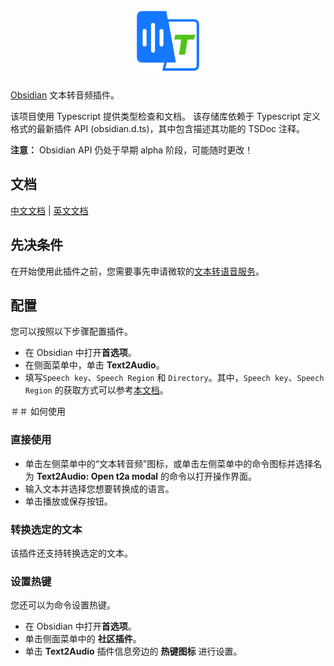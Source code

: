 <h1 align="center" ><img width="100" src="./icon.png" ali /></h1>

[Obsidian](https://obsidian.md) 文本转音频插件。

该项目使用 Typescript 提供类型检查和文档。
该存储库依赖于 Typescript 定义格式的最新插件 API (obsidian.d.ts)，其中包含描述其功能的 TSDoc 注释。

**注意：** Obsidian API 仍处于早期 alpha 阶段，可能随时更改！

## 文档

[中文文档](./README.zh.md) | [英文文档](./README.md)

## 先决条件

在开始使用此插件之前，您需要事先申请微软的[文本转语音服务](https://learn.microsoft.com/zh-cn/azure/ai-services/speech-service/index-text-to-speech)。

## 配置

您可以按照以下步骤配置插件。

- 在 Obsidian 中打开**首选项**。
- 在侧面菜单中，单击 **Text2Audio**。
- 填写`Speech key`、`Speech Region` 和 `Directory`。其中，`Speech key`、`Speech Region` 的获取方式可以参考[本文档](https://learn.microsoft.com/zh-cn/azure/ai-services/multi-service-resource?pivots=azportal&tabs=macos#get-the-keys-for-your-resource)。

＃＃ 如何使用

### 直接使用

- 单击左侧菜单中的“文本转音频”图标，或单击左侧菜单中的命令图标并选择名为 **Text2Audio: Open t2a modal** 的命令以打开操作界面。
- 输入文本并选择您想要转换成的语言。
- 单击播放或保存按钮。

### 转换选定的文本

该插件还支持转换选定的文本。

### 设置热键

您还可以为命令设置热键。

- 在 Obsidian 中打开**首选项**。
- 单击侧面菜单中的 **社区插件**。
- 单击 **Text2Audio** 插件信息旁边的 **热键图标** 进行设置。
